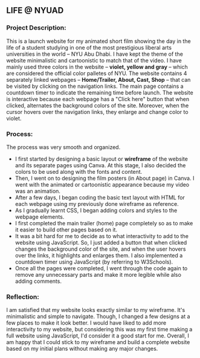 ## LIFE @ NYUAD

### Project Description:

This is a launch website for my animated short film showing the day in the life of a student studying in one of the most prestigious liberal arts universities in the world – NYU Abu Dhabi. I have kept the theme of the website minimalistic and cartoonistic to match that of the video. I have mainly used three colors in the website – <strong>violet, yellow and gray</strong> – which are considered the official color palletes of NYU. The website contains 4 separately linked webpages – <strong>Home/Trailer, About, Cast, Shop</strong> – that can be visited by clicking on the navigation links. The main page contains a countdown timer to indicate the remaining time before launch. The website is interactive because each webpage has a "Click here" button that when clicked, alternates the background colors of the site. Moreover, when the cursor hovers over the navigation links, they enlarge and change color to violet.

### Process:

The process was very smooth and organized.
- I first started by designing a basic layout or <strong>wireframe</strong> of the website and its separate pages using Canva. At this stage, I also decided the colors to be used along with the fonts and content.
- Then, I went on to designing the film posters (in About page) in Canva. I went with the animated or cartoonistic appearance because my video was an animation.
- After a few days, I began coding the basic text layout with HTML for each webpage using my previously done wireframe as reference.
- As I gradually learnt CSS, I began adding colors and styles to the webpage elements.
- I first completed the main trailer (home) page completely so as to make it easier to build other pages based on it.
- It was a bit hard for me to decide as to what interactivity to add to the website using JavaScript. So, I just added a button that when clicked changes the background color of the site, and when the user hovers over the links, it highlights and enlarges them. I also implemented a countdown timer using JavaScript (by referring to W3Schools).
- Once all the pages were completed, I went through the code again to remove any unnecessary parts and make it more legible while also adding comments.

### Reflection:

I am satisfied that my website looks exactly similar to my wireframe. It's minimalistic and simple to navigate. Though, I changed a few designs at a few places to make it look better. I would have liked to add more interactivity to my website, but considering this was my first time making a full website using JavaScript, I'd consider it a good start for me. Overall, I am happy that I could stick to my wireframe and build a complete website based on my initial plans without making any major changes.

